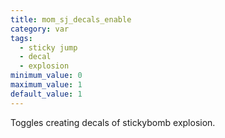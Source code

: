 ```yaml
---
title: mom_sj_decals_enable
category: var
tags:
  - sticky jump
  - decal
  - explosion
minimum_value: 0
maximum_value: 1
default_value: 1
---
```


Toggles creating decals of stickybomb explosion.